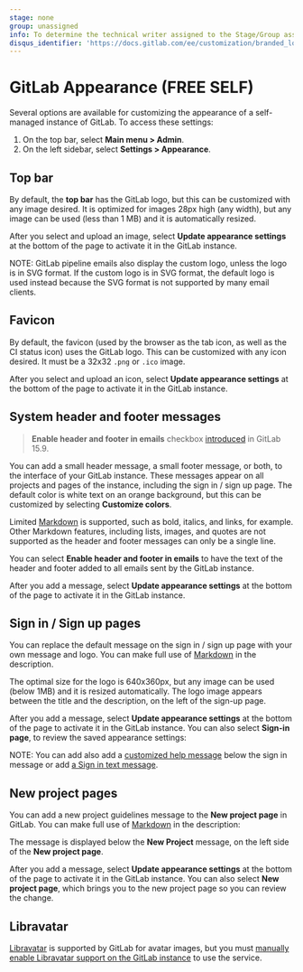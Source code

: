 ```yaml
---
stage: none
group: unassigned
info: To determine the technical writer assigned to the Stage/Group associated with this page, see https://about.gitlab.com/handbook/product/ux/technical-writing/#assignments
disqus_identifier: 'https://docs.gitlab.com/ee/customization/branded_login_page.html'
---
```


# GitLab Appearance **(FREE SELF)**

Several options are available for customizing the appearance of a self-managed instance
of GitLab. To access these settings:

1. On the top bar, select **Main menu > Admin**.
1. On the left sidebar, select **Settings > Appearance**.

## Top bar

By default, the **top bar** has the GitLab logo, but this can be customized with
any image desired. It is optimized for images 28px high (any width), but any image can be
used (less than 1 MB) and it is automatically resized.

After you select and upload an image, select **Update appearance settings** at the bottom
of the page to activate it in the GitLab instance.

NOTE:
GitLab pipeline emails also display the custom logo, unless the logo is in SVG format. If the
custom logo is in SVG format, the default logo is used instead because the SVG format is not
supported by many email clients.

## Favicon

By default, the favicon (used by the browser as the tab icon, as well as the CI status icon)
uses the GitLab logo. This can be customized with any icon desired. It must be a
32x32 `.png` or `.ico` image.

After you select and upload an icon, select **Update appearance settings** at the bottom
of the page to activate it in the GitLab instance.

## System header and footer messages

> **Enable header and footer in emails** checkbox [introduced](https://gitlab.com/gitlab-org/gitlab/-/issues/344819) in GitLab 15.9.

You can add a small header message, a small footer message, or both, to the interface
of your GitLab instance. These messages appear on all projects and pages of the
instance, including the sign in / sign up page. The default color is white text on
an orange background, but this can be customized by selecting **Customize colors**.

Limited [Markdown](../markdown.md) is supported, such as bold, italics, and links, for
example. Other Markdown features, including lists, images, and quotes are not supported
as the header and footer messages can only be a single line.

You can select **Enable header and footer in emails** to have the text of
the header and footer added to all emails sent by the GitLab instance.

After you add a message, select **Update appearance settings** at the bottom of the page
to activate it in the GitLab instance.

## Sign in / Sign up pages

You can replace the default message on the sign in / sign up page with your own message
and logo. You can make full use of [Markdown](../markdown.md) in the description.

The optimal size for the logo is 640x360px, but any image can be used (below 1MB)
and it is resized automatically. The logo image appears between the title and
the description, on the left of the sign-up page.

After you add a message, select **Update appearance settings** at the bottom of the page
to activate it in the GitLab instance. You can also select **Sign-in page**,
to review the saved appearance settings:

NOTE:
You can add also add a [customized help message](settings/help_page.md) below the sign in message or add [a Sign in text message](settings/sign_in_restrictions.md#sign-in-information).

## New project pages

You can add a new project guidelines message to the **New project page** in GitLab.
You can make full use of [Markdown](../markdown.md) in the description:

The message is displayed below the **New Project** message, on the left side
of the **New project page**.

After you add a message, select **Update appearance settings** at the bottom of the page
to activate it in the GitLab instance. You can also select **New project page**,
which brings you to the new project page so you can review the change.

## Libravatar

[Libravatar](https://www.libravatar.org) is supported by GitLab for avatar images, but you must
[manually enable Libravatar support on the GitLab instance](../../administration/libravatar.md) to use the service.

<!-- ## Troubleshooting

Include any troubleshooting steps that you can foresee. If you know beforehand what issues
one might have when setting this up, or when something is changed, or on upgrading, it's
important to describe those, too. Think of things that may go wrong and include them here.
This is important to minimize requests for support, and to avoid doc comments with
questions that you know someone might ask.

Each scenario can be a third-level heading, for example `### Getting error message X`.
If you have none to add when creating a doc, leave this section in place
but commented out to help encourage others to add to it in the future. -->
